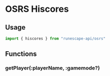 # OSRS Hiscores

## Usage

```javascript
import { hiscores } from "runescape-api/osrs"
```

## Functions

### getPlayer\(:playerName, :gamemode?\) <a id="getplayer"></a>

